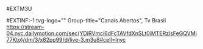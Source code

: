 #EXTM3U

#EXTINF:-1 tvg-logo="" Group-title="Canais Abertos", Tv Brasil
https://stream-04.nyc.dailymotion.com/sec(YDiRVmci6dFcTAVfdXnSLt0iMTERzlsFeGQVMj77Kto)/dm/3/x82pp99/d/live-3.m3u8#cell=lnyc
